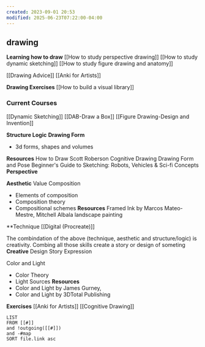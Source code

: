 ```yaml
---
created: 2023-09-01 20:53
modified: 2025-06-23T07:22:00-04:00
---
```

## drawing


**Learning how to draw**
[[How to study perspective drawing]]
[[How to study dynamic sketching]]
[[How to study figure drawing and anatomy]]

[[Drawing Advice]]
[[Anki for Artists]]

**Drawing Exercises**
[[How to build a visual library]]
### Current Courses
[[Dynamic Sketching]]
[[DAB-Draw a Box]]
[[Figure Drawing-Design and Invention]]

**Structure Logic**
**Drawing Form**
- 3d forms, shapes and volumes

**Resources**
	How to Draw Scott Roberson
	Cognitive Drawing
	Drawing Form and Pose
	Beginner's Guide to Sketching: Robots, Vehicles & Sci-fi Concepts
**Perspective**


**Aesthetic**
Value
Composition
- Elements of composition
- Composition theory
- Compositional schemes
**Resources**
	 Framed Ink by Marcos Mateo-Mestre, Mitchell Albala landscape painting

**Technique
[[Digital (Procreate)]]


The combindation of the above (technique, aesthetic and structure/logic) is creativity. Combing all those skills create a story or design of someting
**Creative**
Design
Story
Expression


Color and Light
-  Color Theory
- Light Sources
**Resources**
-  Color and Light by James Gurney,
-  Color and Light by 3DTotal Publishing

**Exercises**
[[Anki for Artists]]
[[Cognitive Drawing]]


```dataview
LIST
FROM [[#]]
and !outgoing([[#]])
and -#map
SORT file.link asc
```
